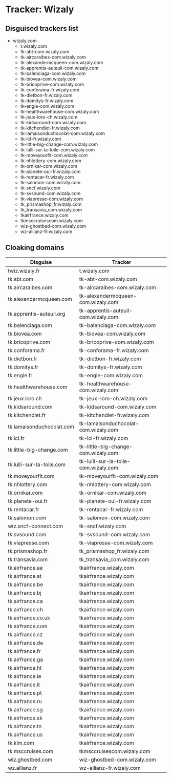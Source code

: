 # Tracker: Wizaly

## Disguised trackers list

* wizaly.com
    * t.wizaly.com
    * tk-abt-com.wizaly.com
    * tk-aircaraibes-com.wizaly.com
    * tk-alexandermcqueen-com.wizaly.com
    * tk-apprentis-auteuil-com.wizaly.com
    * tk-balenciaga-com.wizaly.com
    * tk-biovea-com.wizaly.com
    * tk-bricoprive-com.wizaly.com
    * tk-conforama-fr.wizaly.com
    * tk-dietbon-fr.wizaly.com
    * tk-domitys-fr.wizaly.com
    * tk-engie-com.wizaly.com
    * tk-healthwarehouse-com.wizaly.com
    * tk-jeux-loro-ch.wizaly.com
    * tk-kidsaround-com.wizaly.com
    * tk-kitchendiet-fr.wizaly.com
    * tk-lamaisonduchocolat-com.wizaly.com
    * tk-lcl-fr.wizaly.com
    * tk-little-big-change-com.wizaly.com
    * tk-lulli-sur-la-toile-com.wizaly.com
    * tk-moveyourfit-com.wizaly.com
    * tk-nhlottery-com.wizaly.com
    * tk-ornikar-com.wizaly.com
    * tk-planete-oui-fr.wizaly.com
    * tk-rentacar-fr.wizaly.com
    * tk-salomon-com.wizaly.com
    * tk-sncf.wizaly.com
    * tk-svsound-com.wizaly.com
    * tk-viapresse-com.wizaly.com
    * tk_prismashop_fr.wizaly.com
    * tk_transavia_com.wizaly.com
    * tkairfrance.wizaly.com
    * tkmsccruisescom.wizaly.com
    * wiz-ghostbed-com.wizaly.com
    * wz-allianz-fr.wizaly.com

## Cloaking domains

| Disguise | Tracker |
| ---- | ---- |
| twiz.wizaly.fr | t.wizaly.com |
| tk.abt.com | tk-abt-com.wizaly.com |
| tk.aircaraibes.com | tk-aircaraibes-com.wizaly.com |
| tk.alexandermcqueen.com | tk-alexandermcqueen-com.wizaly.com |
| tk.apprentis-auteuil.org | tk-apprentis-auteuil-com.wizaly.com |
| tk.balenciaga.com | tk-balenciaga-com.wizaly.com |
| tk.biovea.com | tk-biovea-com.wizaly.com |
| tk.bricoprive.com | tk-bricoprive-com.wizaly.com |
| tk.conforama.fr | tk-conforama-fr.wizaly.com |
| tk.dietbon.fr | tk-dietbon-fr.wizaly.com |
| tk.domitys.fr | tk-domitys-fr.wizaly.com |
| tk.engie.fr | tk-engie-com.wizaly.com |
| tk.healthwarehouse.com | tk-healthwarehouse-com.wizaly.com |
| tk.jeux.loro.ch | tk-jeux-loro-ch.wizaly.com |
| tk.kidsaround.com | tk-kidsaround-com.wizaly.com |
| tk.kitchendiet.fr | tk-kitchendiet-fr.wizaly.com |
| tk.lamaisonduchocolat.com | tk-lamaisonduchocolat-com.wizaly.com |
| tk.lcl.fr | tk-lcl-fr.wizaly.com |
| tk.little-big-change.com | tk-little-big-change-com.wizaly.com |
| tk.lulli-sur-la-toile.com | tk-lulli-sur-la-toile-com.wizaly.com |
| tk.moveyourfit.com | tk-moveyourfit-com.wizaly.com |
| tk.nhlottery.com | tk-nhlottery-com.wizaly.com |
| tk.ornikar.com | tk-ornikar-com.wizaly.com |
| tk.planete-oui.fr | tk-planete-oui-fr.wizaly.com |
| tk.rentacar.fr | tk-rentacar-fr.wizaly.com |
| tk.salomon.com | tk-salomon-com.wizaly.com |
| wiz.sncf-connect.com | tk-sncf.wizaly.com |
| tk.svsound.com | tk-svsound-com.wizaly.com |
| tk.viapresse.com | tk-viapresse-com.wizaly.com |
| tk.prismashop.fr | tk_prismashop_fr.wizaly.com |
| tk.transavia.com | tk_transavia_com.wizaly.com |
| tk.airfrance.ae | tkairfrance.wizaly.com |
| tk.airfrance.at | tkairfrance.wizaly.com |
| tk.airfrance.be | tkairfrance.wizaly.com |
| tk.airfrance.bj | tkairfrance.wizaly.com |
| tk.airfrance.ca | tkairfrance.wizaly.com |
| tk.airfrance.ch | tkairfrance.wizaly.com |
| tk.airfrance.co.uk | tkairfrance.wizaly.com |
| tk.airfrance.com | tkairfrance.wizaly.com |
| tk.airfrance.cz | tkairfrance.wizaly.com |
| tk.airfrance.de | tkairfrance.wizaly.com |
| tk.airfrance.fr | tkairfrance.wizaly.com |
| tk.airfrance.ga | tkairfrance.wizaly.com |
| tk.airfrance.ht | tkairfrance.wizaly.com |
| tk.airfrance.ie | tkairfrance.wizaly.com |
| tk.airfrance.it | tkairfrance.wizaly.com |
| tk.airfrance.pt | tkairfrance.wizaly.com |
| tk.airfrance.ru | tkairfrance.wizaly.com |
| tk.airfrance.sg | tkairfrance.wizaly.com |
| tk.airfrance.sk | tkairfrance.wizaly.com |
| tk.airfrance.tn | tkairfrance.wizaly.com |
| tk.airfrance.us | tkairfrance.wizaly.com |
| tk.klm.com | tkairfrance.wizaly.com |
| tk.msccruises.com | tkmsccruisescom.wizaly.com |
| wiz.ghostbed.com | wiz-ghostbed-com.wizaly.com |
| wz.allianz.fr | wz-allianz-fr.wizaly.com |